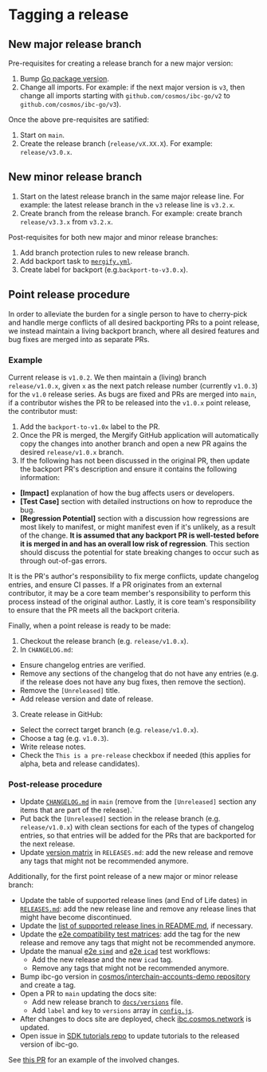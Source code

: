 # Tagging a release

## New major release branch

Pre-requisites for creating a release branch for a new major version:

1. Bump [Go package version](https://github.com/cosmos/ibc-go/blob/main/go.mod#L3).
2. Change all imports. For example: if the next major version is `v3`, then change all imports starting with `github.com/cosmos/ibc-go/v2` to `github.com/cosmos/ibc-go/v3`).

Once the above pre-requisites are satified:

1. Start on `main`.
2. Create the release branch (`release/vX.XX.X`). For example: `release/v3.0.x`.

## New minor release branch

1. Start on the latest release branch in the same major release line. For example: the latest release branch in the `v3` release line is `v3.2.x`.
2. Create branch from the release branch. For example: create branch `release/v3.3.x` from `v3.2.x`.

Post-requisites for both new major and minor release branches:

1. Add branch protection rules to new release branch.
2. Add backport task to [`mergify.yml`](https://github.com/cosmos/ibc-go/blob/main/.github/mergify.yml).
3. Create label for backport (e.g.`backport-to-v3.0.x`).

## Point release procedure

In order to alleviate the burden for a single person to have to cherry-pick and handle merge conflicts of all desired backporting PRs to a point release, we instead maintain a living backport branch, where all desired features and bug fixes are merged into as separate PRs.

### Example

Current release is `v1.0.2`. We then maintain a (living) branch `release/v1.0.x`, given `x` as the next patch release number (currently `v1.0.3`) for the `v1.0` release series. As bugs are fixed and PRs are merged into `main`, if a contributor wishes the PR to be released into the `v1.0.x` point release, the contributor must:

1. Add the `backport-to-v1.0x` label to the PR.
2. Once the PR is merged, the Mergify GitHub application will automatically copy the changes into another branch and open a new PR agains the desired `release/v1.0.x` branch.
3. If the following has not been discussed in the original PR, then update the backport PR's description and ensure it contains the following information:

- **[Impact]** explanation of how the bug affects users or developers.
- **[Test Case]** section with detailed instructions on how to reproduce the bug.
- **[Regression Potential]** section with a discussion how regressions are most likely to manifest, or might manifest even if it's unlikely, as a result of the change. **It is assumed that any backport PR is well-tested before it is merged in and has an overall low risk of regression**. This section should discuss the potential for state breaking changes to occur such as through out-of-gas errors.

It is the PR's author's responsibility to fix merge conflicts, update changelog entries, and ensure CI passes. If a PR originates from an external contributor, it may be a core team member's responsibility to perform this process instead of the original author. Lastly, it is core team's responsibility to ensure that the PR meets all the backport criteria.

Finally, when a point release is ready to be made:

1. Checkout the release branch (e.g. `release/v1.0.x`).
2. In `CHANGELOG.md`:

- Ensure changelog entries are verified.
- Remove any sections of the changelog that do not have any entries (e.g. if the release does not have any bug fixes, then remove the section).
- Remove the `[Unreleased]` title.
- Add release version and date of release.

3. Create release in GitHub:

- Select the correct target branch (e.g. `release/v1.0.x`).
- Choose a tag (e.g. `v1.0.3`).
- Write release notes.
- Check the `This is a pre-release` checkbox if needed (this applies for alpha, beta and release candidates).

### Post-release procedure

- Update [`CHANGELOG.md`](../../CHANGELOG.md) in `main` (remove from the `[Unreleased]` section any items that are part of the release).`
- Put back the `[Unreleased]` section in the release branch (e.g. `release/v1.0.x`) with clean sections for each of the types of changelog entries, so that entries will be added for the PRs that are backported for the next release.
- Update [version matrix](../../RELEASES.md#version-matrix) in `RELEASES.md`: add the new release and remove any tags that might not be recommended anymore.

Additionally, for the first point release of a new major or minor release branch:

- Update the table of supported release lines (and End of Life dates) in [`RELEASES.md`](../../RELEASES.md): add the new release line and remove any release lines that might have become discontinued.
- Update the [list of supported release lines in README.md](../../RELEASES.md#releases), if necessary.
- Update the [e2e compatibility test matrices](https://github.com/cosmos/ibc-go/tree/main/.github/compatibility-test-matrices): add the tag for the new release and remove any tags that might not be recommended anymore.
- Update the manual [e2e `simd`](https://github.com/cosmos/ibc-go/blob/main/.github/workflows/e2e-manual-simd.yaml) and [e2e `icad`](https://github.com/cosmos/ibc-go/blob/main/.github/workflows/e2e-manual-icad.yaml) test workflows:
  - Add the new release and the new `icad` tag.
  - Remove any tags that might not be recommended anymore.
- Bump ibc-go version in [cosmos/interchain-accounts-demo repository](https://github.com/cosmos/interchain-accounts-demo) and create a tag.
- Open a PR to `main` updating the docs site:
  - Add new release branch to [`docs/versions`](../versions) file.
  - Add `label` and `key` to `versions` array in [`config.js`](https://github.com/cosmos/ibc-go/blob/main/docs/.vuepress/config.js#L33).
- After changes to docs site are deployed, check [ibc.cosmos.network](https://ibc.cosmos.network) is updated.
- Open issue in [SDK tutorials repo](https://github.com/cosmos/sdk-tutorials) to update tutorials to the released version of ibc-go.

See [this PR](https://github.com/cosmos/ibc-go/pull/2919) for an example of the involved changes.
